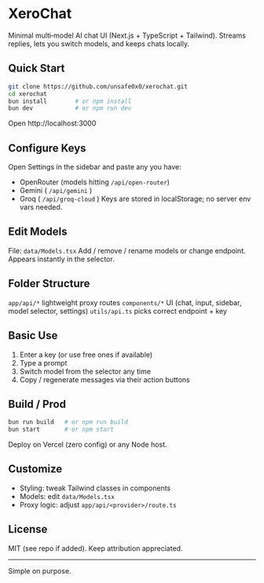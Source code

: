# XeroChat

Minimal multi‑model AI chat UI (Next.js + TypeScript + Tailwind). Streams replies, lets you switch models, and keeps chats locally.

## Quick Start

```bash
git clone https://github.com/unsafe0x0/xerochat.git
cd xerochat
bun install        # or npm install
bun dev            # or npm run dev
```
Open http://localhost:3000

## Configure Keys
Open Settings in the sidebar and paste any you have:
- OpenRouter (models hitting `/api/open-router`)
- Gemini ( `/api/gemini` )
- Groq ( `/api/groq-cloud` )
Keys are stored in localStorage; no server env vars needed.

## Edit Models
File: `data/Models.tsx`
Add / remove / rename models or change endpoint. Appears instantly in the selector.

## Folder Structure
`app/api/*` lightweight proxy routes
`components/*` UI (chat, input, sidebar, model selector, settings)
`utils/api.ts` picks correct endpoint + key

## Basic Use
1. Enter a key (or use free ones if available)
2. Type a prompt
3. Switch model from the selector any time
4. Copy / regenerate messages via their action buttons

## Build / Prod
```bash
bun run build   # or npm run build
bun start       # or npm start
```
Deploy on Vercel (zero config) or any Node host.

## Customize
- Styling: tweak Tailwind classes in components
- Models: edit `data/Models.tsx`
- Proxy logic: adjust `app/api/<provider>/route.ts`

## License
MIT (see repo if added). Keep attribution appreciated.

---
Simple on purpose.
